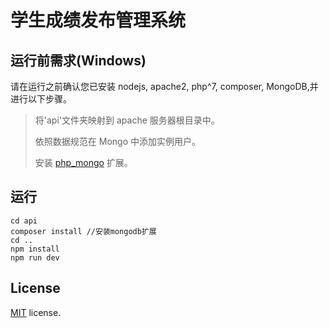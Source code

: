# 学生成绩发布管理系统

## 运行前需求(Windows)

请在运行之前确认您已安装 nodejs, apache2, php^7, composer, MongoDB,并进行以下步骤。

> 将'api'文件夹映射到 apache 服务器根目录中。
>
> 依照数据规范在 Mongo 中添加实例用户。
>
> 安装 [php_mongo](https://docs.mongodb.com/php-library/master/tutorial/install-php-library/) 扩展。

## 运行

```
cd api
composer install //安装mongodb扩展
cd ..
npm install
npm run dev
```

## License

[MIT](https://github.com/PanJiaChen/vue-admin-template/blob/master/LICENSE) license.
